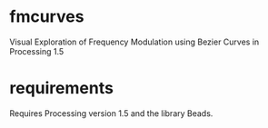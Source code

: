 fmcurves
========

Visual Exploration of Frequency Modulation using Bezier Curves in Processing 1.5

requirements
============

Requires Processing version 1.5 and the library Beads.